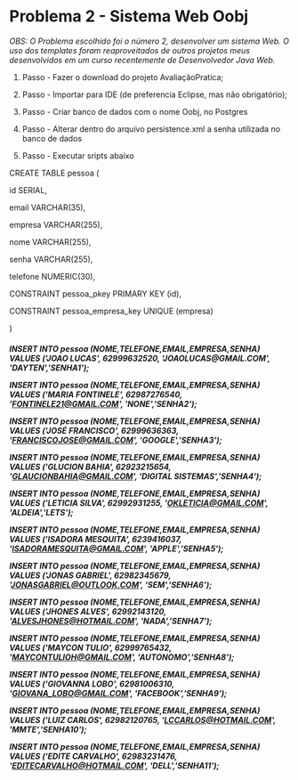 <h1>Problema 2 - Sistema Web Oobj </h1>

<i>OBS: O Problema escolhido foi o número 2, desenvolver um sistema Web. O uso dos templates foram reaproveitados de outros projetos meus 
desenvolvidos em um curso recentemente de Desenvolvedor Java Web. </i>

1. Passo - Fazer o download do projeto AvaliaçãoPratica; 

2. Passo - Importar para IDE (de preferencia Eclipse, mas não obrigatório); 

3. Passo - Criar banco de dados com o nome Oobj, no Postgres 

4. Passo  - Alterar dentro do arquivo persistence.xml a senha utilizada no banco de dados

5. Passo - Executar sripts abaixo


CREATE TABLE pessoa ( 

id SERIAL, 

email VARCHAR(35), 

empresa VARCHAR(255), 

nome VARCHAR(255), 

senha VARCHAR(255), 

telefone NUMERIC(30), 

CONSTRAINT pessoa_pkey PRIMARY KEY (id),

CONSTRAINT pessoa_empresa_key UNIQUE (empresa)
 
 )

<h5>
INSERT INTO pessoa (NOME,TELEFONE,EMAIL,EMPRESA,SENHA) VALUES ('JOAO LUCAS', 62999632520, 'JOAOLUCAS@GMAIL.COM', 'DAYTEN','SENHA1'); 

INSERT INTO pessoa (NOME,TELEFONE,EMAIL,EMPRESA,SENHA) VALUES ('MARIA FONTINELE', 62987276540, 'FONTINELE21@GMAIL.COM', 'NONE','SENHA2');

INSERT INTO pessoa (NOME,TELEFONE,EMAIL,EMPRESA,SENHA) VALUES ('JOSÉ FRANCISCO', 62999636363, 'FRANCISCOJOSE@GMAIL.COM', 'GOOGLE','SENHA3'); 

INSERT INTO pessoa (NOME,TELEFONE,EMAIL,EMPRESA,SENHA) VALUES ('GLUCION BAHIA', 62923215654, 'GLAUCIONBAHIA@GMAIL.COM', 'DIGITAL SISTEMAS','SENHA4');

INSERT INTO pessoa (NOME,TELEFONE,EMAIL,EMPRESA,SENHA) VALUES ('LETICIA SILVA', 62992931255, 'OKLETICIA@GMAIL.COM', 'ALDEIA','LETS'); 

INSERT INTO pessoa (NOME,TELEFONE,EMAIL,EMPRESA,SENHA) VALUES ('ISADORA MESQUITA', 6239416037, 'ISADORAMESQUITA@GMAIL.COM', 'APPLE','SENHA5'); 

INSERT INTO pessoa (NOME,TELEFONE,EMAIL,EMPRESA,SENHA) VALUES ('JONAS GABRIEL', 62982345679, 'JONASGABRIEL@OUTLOOK.COM', 'SEM','SENHA6'); 

INSERT INTO pessoa (NOME,TELEFONE,EMAIL,EMPRESA,SENHA) VALUES ('JHONES ALVES', 62992143120, 'ALVESJHONES@HOTMAIL.COM', 'NADA','SENHA7');

INSERT INTO pessoa (NOME,TELEFONE,EMAIL,EMPRESA,SENHA) VALUES ('MAYCON TULIO', 62999765432, 'MAYCONTULIOH@GMAIL.COM', 'AUTONOMO','SENHA8'); 

INSERT INTO pessoa (NOME,TELEFONE,EMAIL,EMPRESA,SENHA) VALUES ('GIOVANNA LOBO', 62981006310, 'GIOVANA_LOBO@GMAIL.COM', 'FACEBOOK','SENHA9');

INSERT INTO pessoa (NOME,TELEFONE,EMAIL,EMPRESA,SENHA) VALUES ('LUIZ CARLOS', 62982120765, 'LCCARLOS@HOTMAIL.COM', 'MMTE','SENHA10'); 

INSERT INTO pessoa (NOME,TELEFONE,EMAIL,EMPRESA,SENHA) VALUES ('EDITE CARVALHO', 62983231476, 'EDITECARVALHO@HOTMAIL.COM', 'DELL','SENHA11');

</h5
6. Passo - Na tela de Login da aplicação, o campo "Nome Usuário:" e "Senha" devem ser preenchidos de acordo com as informações adicionadas no banco de dados, com nome e sobrenome, em CapsLock seguindo o script.
7. Passo – Não esquecer de subir a aplicação pro servidor Tomcat


